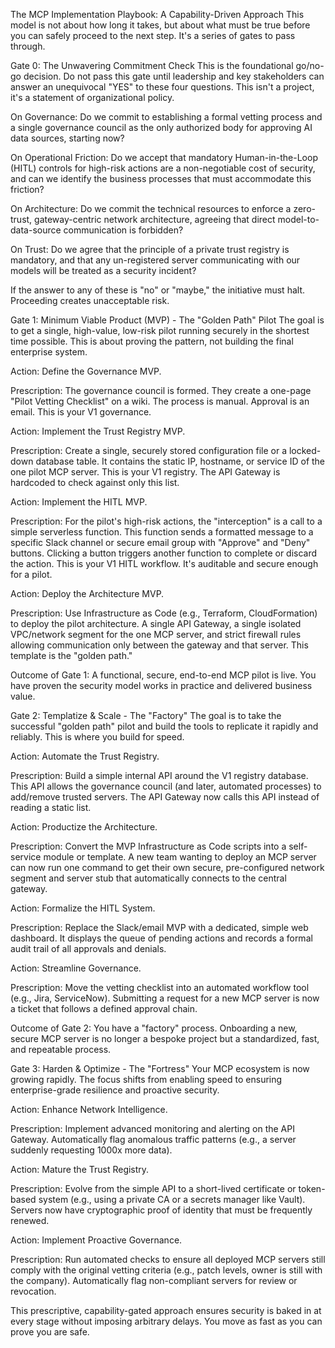 The MCP Implementation Playbook: A Capability-Driven Approach
This model is not about how long it takes, but about what must be true before you can safely proceed to the next step. It's a series of gates to pass through.

Gate 0: The Unwavering Commitment Check
This is the foundational go/no-go decision. Do not pass this gate until leadership and key stakeholders can answer an unequivocal "YES" to these four questions. This isn't a project, it's a statement of organizational policy.

On Governance: Do we commit to establishing a formal vetting process and a single governance council as the only authorized body for approving AI data sources, starting now?

On Operational Friction: Do we accept that mandatory Human-in-the-Loop (HITL) controls for high-risk actions are a non-negotiable cost of security, and can we identify the business processes that must accommodate this friction?

On Architecture: Do we commit the technical resources to enforce a zero-trust, gateway-centric network architecture, agreeing that direct model-to-data-source communication is forbidden?

On Trust: Do we agree that the principle of a private trust registry is mandatory, and that any un-registered server communicating with our models will be treated as a security incident?

If the answer to any of these is "no" or "maybe," the initiative must halt. Proceeding creates unacceptable risk.

Gate 1: Minimum Viable Product (MVP) - The "Golden Path" Pilot
The goal is to get a single, high-value, low-risk pilot running securely in the shortest time possible. This is about proving the pattern, not building the final enterprise system.

Action: Define the Governance MVP.

Prescription: The governance council is formed. They create a one-page "Pilot Vetting Checklist" on a wiki. The process is manual. Approval is an email. This is your V1 governance.

Action: Implement the Trust Registry MVP.

Prescription: Create a single, securely stored configuration file or a locked-down database table. It contains the static IP, hostname, or service ID of the one pilot MCP server. This is your V1 registry. The API Gateway is hardcoded to check against only this list.

Action: Implement the HITL MVP.

Prescription: For the pilot's high-risk actions, the "interception" is a call to a simple serverless function. This function sends a formatted message to a specific Slack channel or secure email group with "Approve" and "Deny" buttons. Clicking a button triggers another function to complete or discard the action. This is your V1 HITL workflow. It's auditable and secure enough for a pilot.

Action: Deploy the Architecture MVP.

Prescription: Use Infrastructure as Code (e.g., Terraform, CloudFormation) to deploy the pilot architecture. A single API Gateway, a single isolated VPC/network segment for the one MCP server, and strict firewall rules allowing communication only between the gateway and that server. This template is the "golden path."

Outcome of Gate 1: A functional, secure, end-to-end MCP pilot is live. You have proven the security model works in practice and delivered business value.

Gate 2: Templatize & Scale - The "Factory"
The goal is to take the successful "golden path" pilot and build the tools to replicate it rapidly and reliably. This is where you build for speed.

Action: Automate the Trust Registry.

Prescription: Build a simple internal API around the V1 registry database. This API allows the governance council (and later, automated processes) to add/remove trusted servers. The API Gateway now calls this API instead of reading a static list.

Action: Productize the Architecture.

Prescription: Convert the MVP Infrastructure as Code scripts into a self-service module or template. A new team wanting to deploy an MCP server can now run one command to get their own secure, pre-configured network segment and server stub that automatically connects to the central gateway.

Action: Formalize the HITL System.

Prescription: Replace the Slack/email MVP with a dedicated, simple web dashboard. It displays the queue of pending actions and records a formal audit trail of all approvals and denials.

Action: Streamline Governance.

Prescription: Move the vetting checklist into an automated workflow tool (e.g., Jira, ServiceNow). Submitting a request for a new MCP server is now a ticket that follows a defined approval chain.

Outcome of Gate 2: You have a "factory" process. Onboarding a new, secure MCP server is no longer a bespoke project but a standardized, fast, and repeatable process.

Gate 3: Harden & Optimize - The "Fortress"
Your MCP ecosystem is now growing rapidly. The focus shifts from enabling speed to ensuring enterprise-grade resilience and proactive security.

Action: Enhance Network Intelligence.

Prescription: Implement advanced monitoring and alerting on the API Gateway. Automatically flag anomalous traffic patterns (e.g., a server suddenly requesting 1000x more data).

Action: Mature the Trust Registry.

Prescription: Evolve from the simple API to a short-lived certificate or token-based system (e.g., using a private CA or a secrets manager like Vault). Servers now have cryptographic proof of identity that must be frequently renewed.

Action: Implement Proactive Governance.

Prescription: Run automated checks to ensure all deployed MCP servers still comply with the original vetting criteria (e.g., patch levels, owner is still with the company). Automatically flag non-compliant servers for review or revocation.

This prescriptive, capability-gated approach ensures security is baked in at every stage without imposing arbitrary delays. You move as fast as you can prove you are safe.
